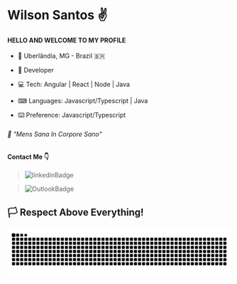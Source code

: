 # Wilson Santos ✌️

#### HELLO AND WELCOME TO MY PROFILE

- 📍 Uberlândia, MG - Brazil 🇧🇷
- 👔 Developer

- 💻 Tech: Angular | React | Node | Java
- ⌨ Languages: Javascript/Typescript | Java
- ⌨️ Preference: Javascript/Typescript


###### 🧠 "Mens Sana In Corpore Sano"

#### Contact Me 👇
> ![linkedinBadge](https://img.shields.io/badge/-LinkedIn-0e76a8?style=flat-square&amp;logo=Linkedin&amp;logoColor=white&amp;link=https://www.linkedin.com/in/wilsonsaantos/) 

> ![OutlookBadge](https://img.shields.io/badge/-Outlook-0072C6?style=flat-square&amp;logo=Microsoft%20Outlook&amp;logoColor=white&amp;link=mailto:wilson.saantos@hotmail.com)




## 🏳️ Respect Above Everything!


![Snake animation](https://github.com/wilsaantos/wilsaantos/blob/output/github-contribution-grid-snake.svg)

